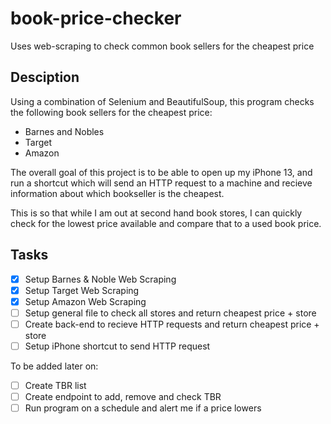 # book-price-checker
Uses web-scraping to check common book sellers for the cheapest price


## Desciption
Using a combination of Selenium and BeautifulSoup, this program checks the following book sellers for the cheapest price:
- Barnes and Nobles
- Target 
- Amazon

The overall goal of this project is to be able to open up my iPhone 13, and run a shortcut which will send an HTTP request to a machine and recieve information about which bookseller is the cheapest.

This is so that while I am out at second hand book stores, I can quickly check for the lowest price available and compare that to a used book price. 

## Tasks
- [x] Setup Barnes & Noble Web Scraping
- [x] Setup Target Web Scraping
- [x] Setup Amazon Web Scraping
- [ ] Setup general file to check all stores and return cheapest price + store
- [ ] Create back-end to recieve HTTP requests and return cheapest price + store
- [ ] Setup iPhone shortcut to send HTTP request

To be added later on:  
- [ ] Create TBR list
- [ ] Create endpoint to add, remove and check TBR
- [ ] Run program on a schedule and alert me if a price lowers